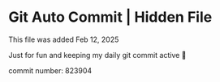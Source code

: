 # Git Auto Commit | Hidden File

This file was added Feb 12, 2025

Just for fun and keeping my daily git commit active 🤪

commit number: 823904
